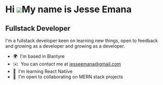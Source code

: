 Hi ![](https://user-images.githubusercontent.com/18350557/176309783-0785949b-9127-417c-8b55-ab5a4333674e.gif)My name is Jesse Emana
===================================================================================================================================

Fullstack Developer
-------------------

I'm a fullstack developer keen on learning new things, open to feedback and growing as a developer and growing as a developer. 

* 🌍  I'm based in Blantyre
* ✉️  You can contact me at [jesseemana@gmail.com](mailto:jesseemana@gmail.com)
* 🧠  I'm learning React Natiive
* 🤝  I'm open to collaborating on MERN stack projects
